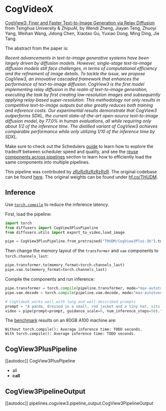 <!--Copyright 2024 The HuggingFace Team. All rights reserved.
#
# Licensed under the Apache License, Version 2.0 (the "License");
# you may not use this file except in compliance with the License.
# You may obtain a copy of the License at
#
#     http://www.apache.org/licenses/LICENSE-2.0
#
# Unless required by applicable law or agreed to in writing, software
# distributed under the License is distributed on an "AS IS" BASIS,
# WITHOUT WARRANTIES OR CONDITIONS OF ANY KIND, either express or implied.
# See the License for the specific language governing permissions and
# limitations under the License.
-->

# CogVideoX

[CogView3: Finer and Faster Text-to-Image Generation via Relay Diffusion](https://huggingface.co/papers/2403.05121) from Tsinghua University & ZhipuAI, by Wendi Zheng, Jiayan Teng, Zhuoyi Yang, Weihan Wang, Jidong Chen, Xiaotao Gu, Yuxiao Dong, Ming Ding, Jie Tang.

The abstract from the paper is:

*Recent advancements in text-to-image generative systems have been largely driven by diffusion models. However, single-stage text-to-image diffusion models still face challenges, in terms of computational efficiency and the refinement of image details. To tackle the issue, we propose CogView3, an innovative cascaded framework that enhances the performance of text-to-image diffusion. CogView3 is the first model implementing relay diffusion in the realm of text-to-image generation, executing the task by first creating low-resolution images and subsequently applying relay-based super-resolution. This methodology not only results in competitive text-to-image outputs but also greatly reduces both training and inference costs. Our experimental results demonstrate that CogView3 outperforms SDXL, the current state-of-the-art open-source text-to-image diffusion model, by 77.0% in human evaluations, all while requiring only about 1/2 of the inference time. The distilled variant of CogView3 achieves comparable performance while only utilizing 1/10 of the inference time by SDXL.*

<Tip>

Make sure to check out the Schedulers [guide](../../using-diffusers/schedulers.md) to learn how to explore the tradeoff between scheduler speed and quality, and see the [reuse components across pipelines](../../using-diffusers/loading.md#reuse-a-pipeline) section to learn how to efficiently load the same components into multiple pipelines.

</Tip>

This pipeline was contributed by [zRzRzRzRzRzRzR](https://github.com/zRzRzRzRzRzRzR). The original codebase can be found [here](https://huggingface.co/THUDM). The original weights can be found under [hf.co/THUDM](https://huggingface.co/THUDM).

## Inference

Use [`torch.compile`](https://huggingface.co/docs/diffusers/main/en/tutorials/fast_diffusion#torchcompile) to reduce the inference latency.

First, load the pipeline:

```python
import torch
from diffusers import CogView3PlusPipeline
from diffusers.utils import export_to_video,load_image

pipe = CogView3PlusPipeline.from_pretrained("THUDM/CogView3Plus-3b").to("cuda") # or "THUDM/CogVideoX-2b" 
```

Then change the memory layout of the `transformer` and `vae` components to `torch.channels_last`:

```python
pipe.transformer.to(memory_format=torch.channels_last)
pipe.vae.to(memory_format=torch.channels_last)
```

Compile the components and run inference:

```python
pipe.transformer = torch.compile(pipeline.transformer, mode="max-autotune", fullgraph=True)
pipe.vae.decode = torch.compile(pipeline.vae.decode, mode="max-autotune", fullgraph=True)

# CogVideoX works well with long and well-described prompts
prompt = "A panda, dressed in a small, red jacket and a tiny hat, sits on a wooden stool in a serene bamboo forest. The panda's fluffy paws strum a miniature acoustic guitar, producing soft, melodic tunes. Nearby, a few other pandas gather, watching curiously and some clapping in rhythm. Sunlight filters through the tall bamboo, casting a gentle glow on the scene. The panda's face is expressive, showing concentration and joy as it plays. The background includes a small, flowing stream and vibrant green foliage, enhancing the peaceful and magical atmosphere of this unique musical performance."
video = pipe(prompt=prompt, guidance_scale=6, num_inference_steps=50).frames[0]
```

The [benchmark](TODO) results on an 80GB A100 machine are:

```
Without torch.compile(): Average inference time: TODO seconds.
With torch.compile(): Average inference time: TODO seconds.
```

## CogView3PlusPipeline

[[autodoc]] CogView3PlusPipeline
  - all
  - __call__

## CogView3PipelineOutput

[[autodoc]] pipelines.cogview3.pipeline_output.CogView3PipelineOutput
